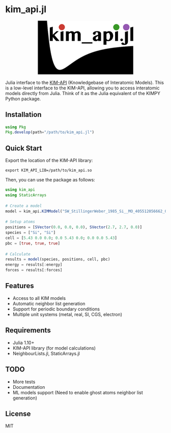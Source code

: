 # kim_api.jl

<p align="center">
<img src="./kimapijl.png" alt="KIM API JL Logo" width="300" />
</p>

Julia interface to the [KIM-API](https:https://kim-api.readthedocs.io) (Knowledgebase of Interatomic Models). 
This is a low-level interface to the KIM-API, allowing you to access interatomic models directly from Julia.
Think of it as the Julia equivalent of the KIMPY Python package.

## Installation

```julia
using Pkg
Pkg.develop(path="/path/to/kim_api.jl")
```

## Quick Start

Export the location of the KIM-API library:

```shell
export KIM_API_LIB=/path/to/kim_api.so
```

Then, you can use the package as follows:

```julia
using kim_api
using StaticArrays

# Create a model
model = kim_api.KIMModel("SW_StillingerWeber_1985_Si__MO_405512056662_006")

# Setup atoms
positions = [SVector(0.0, 0.0, 0.0), SVector(2.7, 2.7, 0.0)]
species = ["Si", "Si"]
cell = [5.43 0.0 0.0; 0.0 5.43 0.0; 0.0 0.0 5.43]
pbc = [true, true, true]

# Calculate
results = model(species, positions, cell, pbc)
energy = results[:energy]
forces = results[:forces]
```

## Features

- Access to all KIM models
- Automatic neighbor list generation
- Support for periodic boundary conditions
- Multiple unit systems (metal, real, SI, CGS, electron)

## Requirements

- Julia 1.10+
- KIM-API library (for model calculations)
- NeighbourLists.jl, StaticArrays.jl


## TODO
- More tests 
- Documentation
- ML models support (Need to enable ghost atoms neighbor list generation)

## License

MIT
